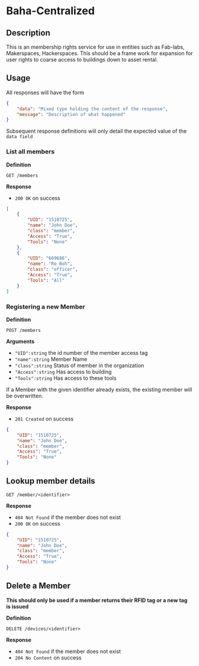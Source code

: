 # Baha-Centralized

## Description

This is an membership rights service for use in entities such as Fab-labs, Makerspaces, Hackerspaces. This should be a frame work for expansion for user rights to coarse access to buildings down to asset rental.

## Usage

All responses will have the form

```json
{
    "data": "Mixed type holding the content of the response",
    "message": "Description of what happened"
}
```

Subsequent response definitions will only detail the expected value of the `data field`

### List all members

**Definition**

`GET /members`

**Response**

- `200 OK` on success

```json
[
    {
        "UID": "1510725",
        "name": "John Doe",
        "class": "member",
        "Access": "True",
        "Tools": "None"
    },
    {
        "UID": "669686",
        "name": "Ro Boh",
        "class": "officer",
        "Access": "True",
        "Tools": "All"
    }
]
```

### Registering a new Member

**Definition**

`POST /members`

**Arguments**

- `"UID":string` the id number of the member access tag
- `"name":string` Member Name
- `"class":string` Status of member in the organization
- `"Access":string` Has access to building
- `"Tools":string` Has access to these tools

If a Member with the given identifier already exists, the existing member will be overwritten.

**Response**

- `201 Created` on success

```json
{
    "UID": "1510725",
    "name": "John Doe",
    "class": "member",
    "Access": "True",
    "Tools": "None"
}
```

## Lookup member details

`GET /member/<identifier>`

**Response**

- `404 Not Found` if the member does not exist
- `200 OK` on success

```json
{
    "UID": "1510725",
    "name": "John Doe",
    "class": "member",
    "Access": "True",
    "Tools": "None"
}
```

## Delete a Member

**This should only be used if a member returns their RFID tag or a new tag is issued**

**Definition**

`DELETE /devices/<identifier>`

**Response**

- `404 Not Found` if the member does not exist
- `204 No Content` on success
